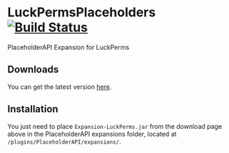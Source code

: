 # LuckPermsPlaceholders [![Build Status](https://ci.lucko.me/job/LuckPermsPlaceholders/badge/icon)](https://ci.lucko.me/job/LuckPermsPlaceholders/)
PlaceholderAPI Expansion for LuckPerms

## Downloads
You can get the latest version [here](https://ci.lucko.me/job/LuckPermsPlaceholders/).

## Installation
You just need to place `Expansion-LuckPerms.jar` from the download page above in the PlaceholderAPI expansions folder, located at `/plugins/PlaceholderAPI/expansions/`.
